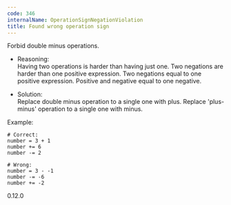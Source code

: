 ```yaml
---
code: 346
internalName: OperationSignNegationViolation
title: Found wrong operation sign
---
```


Forbid double minus operations.

  - Reasoning:  
    Having two operations is harder than having just one. Two negations
    are harder than one positive expression. Two negations equal to one
    positive expression. Positive and negative equal to one negative.

  - Solution:  
    Replace double minus operation to a single one with plus. Replace
    'plus-minus' operation to a single one with minus.

Example:

    # Correct:
    number = 3 + 1
    number += 6
    number -= 2
    
    # Wrong:
    number = 3 - -1
    number -= -6
    number += -2

<div class="versionadded">

0.12.0

</div>